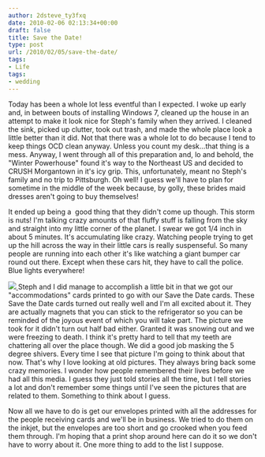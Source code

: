 ```yaml
---
author: 2dsteve_ty3fxq
date: 2010-02-06 02:13:34+00:00
draft: false
title: Save the Date!
type: post
url: /2010/02/05/save-the-date/
tags:
- Life
tags:
- wedding
---
```


Today has been a whole lot less eventful than I expected. I woke up early and, in between bouts of installing Windows 7, cleaned up the house in an attempt to make it look nice for Steph's family when they arrived. I cleaned the sink, picked up clutter, took out trash, and made the whole place look a little better than it did. Not that there was a whole lot to do because I tend to keep things OCD clean anyway. Unless you count my desk...that thing is a mess. Anyway, I went through all of this preparation and, lo and behold, the "Winter Powerhouse" found it's way to the Northeast US and decided to CRUSH Morgantown in it's icy grip. This, unfortunately, meant no Steph's family and no trip to Pittsburgh. Oh well! I guess we'll have to plan for sometime in the middle of the week because, by golly, these brides maid dresses aren't going to buy themselves!

It ended up being a  good thing that they didn't come up though. This storm is nuts! I'm talking crazy amounts of that fluffy stuff is falling from the sky and straight into my little corner of the planet. I swear we got 1/4 inch in about 5 minutes. It's accumulating like crazy. Watching people trying to get up the hill across the way in their little cars is really suspenseful. So many people are running into each other it's like watching a giant bumper car round out there. Except when these cars hit, they have to call the police. Blue lights everywhere!

[![](http://www.bitsandbinary.com/wp-content/uploads/2010/02/Save-The-Date1-150x150.jpg)
](http://www.bitsandbinary.com/wp-content/uploads/2010/02/Save-The-Date1.jpg)Steph and I did manage to accomplish a little bit in that we got our "accommodations" cards printed to go with our Save the Date cards. These Save the Date cards turned out really well and I'm all excited about it. They are actually magnets that you can stick to the refrigerator so you can be reminded of the joyous event of which you will take part. The picture we took for it didn't turn out half bad either. Granted it was snowing out and we were freezing to death. I think it's pretty hard to tell that my teeth are chattering all over the place though. We did a good job masking the 5 degree shivers. Every time I see that picture I'm going to think about that now. That's why I love looking at old pictures. They always bring back some crazy memories. I wonder how people remembered their lives before we had all this media. I guess they just told stories all the time, but I tell stories a lot and don't remember some things until I've seen the pictures that are related to them. Something to think about I guess.

Now all we have to do is get our envelopes printed with all the addresses for the people receiving cards and we'll be in business. We tried to do them on the inkjet, but the envelopes are too short and go crooked when you feed them through. I'm hoping that a print shop around here can do it so we don't have to worry about it. One more thing to add to the list I suppose.
